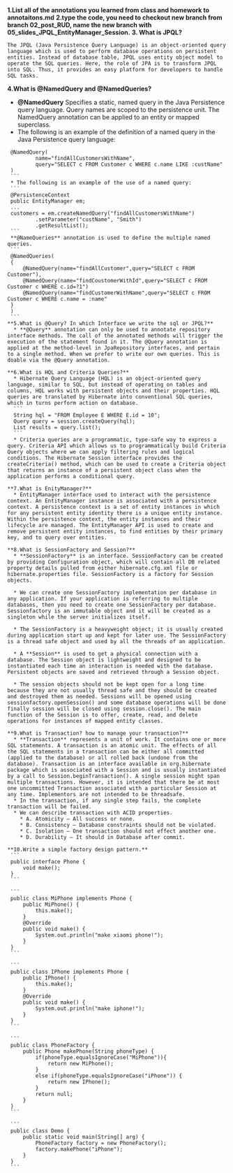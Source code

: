 **1.List all of the annotations you learned from class and homework to annotaitons.md**
**2.type the code, you need to checkout new branch from branch 02_post_RUD, name the new branch with 05_slides_JPQL_EntityManager_Session.**
**3. What is JPQL?**
   ```
   The JPQL (Java Persistence Query Language) is an object-oriented query language which is used to perform database operations on persistent entities. Instead of database table, JPQL uses entity object model to operate the SQL queries. Here, the role of JPA is to transform JPQL into SQL. Thus, it provides an easy platform for developers to handle SQL tasks.
   ```
**4.What is @NamedQuery and @NamedQueries?**
   * **@NamedQuery** Specifies a static, named query in the Java Persistence query language. Query names are scoped to the persistence unit. The NamedQuery annotation can be applied to an entity or mapped superclass.
   * The following is an example of the definition of a named query in the Java Persistence query language:
   ```
    @NamedQuery(
            name="findAllCustomersWithName",
            query="SELECT c FROM Customer c WHERE c.name LIKE :custName"
    )
    ```
 	* The following is an example of the use of a named query:
 	```
    @PersistenceContext
    public EntityManager em;
    ...
    customers = em.createNamedQuery("findAllCustomersWithName")
            .setParameter("custName", "Smith")
            .getResultList();
    ```
    **@NameQueries** annotation is used to define the multiple named queries.
    ```
    @NamedQueries(
    {
  		@NamedQuery(name="findAllCustomer",query="SELECT c FROM Customer"),
  		@NamedQuery(name="findCoustomerWithId",query="SELECT c FROM Customer c WHERE c.id=?1")
  		@NamedQuery(name="findCustomerWithName",query="SELECT c FROM Customer c WHERE c.name = :name"
	}
	)
	```
**5.What is @Query? In which Interface we write the sql or JPQL?**
     * **@Query** annotation can only be used to annotate repository interface methods. The call of the annotated methods will trigger the execution of the statement found in it. The @Query annotation is applied at the method-level in JpaRepository interfaces, and pertain to a single method. When we prefer to write our own queries. This is doable via the @Query annotation.

**6.What is HQL and Criteria Queries?**
     * Hibernate Query Language (HQL) is an object-oriented query language, similar to SQL, but instead of operating on tables and columns, HQL works with persistent objects and their properties. HQL queries are translated by Hibernate into conventional SQL queries, which in turns perform action on database.
     ```
     String hql = "FROM Employee E WHERE E.id = 10";
     Query query = session.createQuery(hql);
     List results = query.list();
     ```
     * Criteria queries are a programmatic, type-safe way to express a query. Criteria API which allows us to programmatically build Criteria Query objects where we can apply filtering rules and logical conditions. The Hibernate Session interface provides the createCriteria() method, which can be used to create a Criteria object that returns an instance of a persistent object class when the application performs a conditional query.

**7.What is EnityManager?**
     * EntityManager interface used to interact with the persistence context. An EntityManager instance is associated with a persistence context. A persistence context is a set of entity instances in which for any persistent entity identity there is a unique entity instance. Within the persistence context, the entity instances and their lifecycle are managed. The EntityManager API is used to create and remove persistent entity instances, to find entities by their primary key, and to query over entities.

**8.What is SessionFactory and Session?**
     * **SessionFactory** is an interface. SessionFactory can be created by providing Configuration object, which will contain all DB related property details pulled from either hibernate.cfg.xml file or hibernate.properties file. SessionFactory is a factory for Session objects.

     * We can create one SessionFactory implementation per database in any application. If your application is referring to multiple databases, then you need to create one SessionFactory per database. Sessionfactory is an immutable object and it will be created as a singleton while the server initializes itself.

     * The SessionFactory is a heavyweight object; it is usually created during application start up and kept for later use. The SessionFactory is a thread safe object and used by all the threads of an application.

     * A **Session** is used to get a physical connection with a database. The Session object is lightweight and designed to be instantiated each time an interaction is needed with the database. Persistent objects are saved and retrieved through a Session object.

     * The session objects should not be kept open for a long time because they are not usually thread safe and they should be created and destroyed them as needed. Sessions will be opened using sessionfactory.openSession() and some database operations will be done finally session will be closed using session.close(). The main function of the Session is to offer, create, read, and delete operations for instances of mapped entity classes.

**9.What is Transaction? how to manage your transaction?**
     * **Transaction** represents a unit of work. It contains one or more SQL statements. A transaction is an atomic unit. The effects of all the SQL statements in a transaction can be either all committed (applied to the database) or all rolled back (undone from the database). Transaction is an interface available in org.hibernate package which is associated with a Session and is usually instantiated by a call to Session.beginTransaction(). A single session might span multiple transactions. However, it is intended that there be at most one uncommitted Transaction associated with a particular Session at any time. Implementors are not intended to be threadsafe.
     * In the transaction, if any single step fails, the complete transaction will be failed.
     * We can describe transaction with ACID properties.
       * A. Atomicity – All success or none.
       * B. Consistency – Database constraints should not be violated.
       * C. Isolation – One transaction should not effect another one.
       * D. Durability – It should in Database after commit.

**10.Write a simple factory design pattern.**
	```
    public interface Phone {
    	void make();
    }
    ```

    ```
	public class MiPhone implements Phone {
	    public MiPhone() {
	        this.make();
	    }
	    @Override
	    public void make() {
	        System.out.println("make xiaomi phone!");
	    }
	}
	```

	```
	public class IPhone implements Phone {
	    public IPhone() {
	        this.make();
	    }
	    @Override
	    public void make() {
	        System.out.println("make iphone!");
	    }
	}
	```

	```
	public class PhoneFactory {
	    public Phone makePhone(String phoneType) {
	        if(phoneType.equalsIgnoreCase("MiPhone")){
	            return new MiPhone();
	        }
	        else if(phoneType.equalsIgnoreCase("iPhone")) {
	            return new IPhone();
	        }
	        return null;
	    }
	}
	```

	```
	public class Demo {
	    public static void main(String[] arg) {
	        PhoneFactory factory = new PhoneFactory();
	        factory.makePhone("iPhone");
	    }
	}
	```